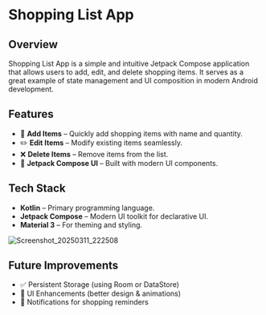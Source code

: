 # Shopping List App

## Overview
Shopping List App is a simple and intuitive Jetpack Compose application that allows users to add, edit, and delete shopping items. It serves as a great example of state management and UI composition in modern Android development.

## Features
- 📝 **Add Items** – Quickly add shopping items with name and quantity.
- ✏️ **Edit Items** – Modify existing items seamlessly.
- ❌ **Delete Items** – Remove items from the list.
- 📱 **Jetpack Compose UI** – Built with modern UI components.

## Tech Stack
- **Kotlin** – Primary programming language.
- **Jetpack Compose** – Modern UI toolkit for declarative UI.
- **Material 3** – For theming and styling.

![Screenshot_20250311_222508](https://github.com/user-attachments/assets/05968620-7bc7-4e22-87b7-bfa1749497d2)

## Future Improvements
- ✅ Persistent Storage (using Room or DataStore)
- 🎨 UI Enhancements (better design & animations)
- 🔔 Notifications for shopping reminders
